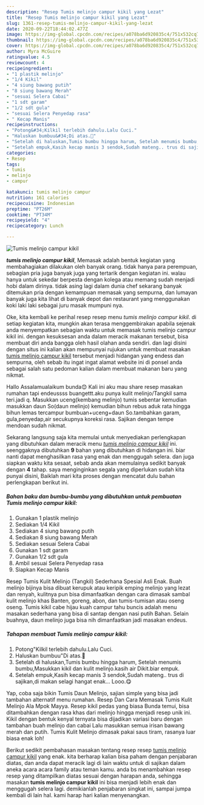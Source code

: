 ```yaml
---
description: "Resep Tumis melinjo campur kikil yang Lezat"
title: "Resep Tumis melinjo campur kikil yang Lezat"
slug: 1361-resep-tumis-melinjo-campur-kikil-yang-lezat
date: 2020-09-22T18:44:02.477Z
image: https://img-global.cpcdn.com/recipes/a078ba6d920835c4/751x532cq70/tumis-melinjo-campur-kikil-foto-resep-utama.jpg
thumbnail: https://img-global.cpcdn.com/recipes/a078ba6d920835c4/751x532cq70/tumis-melinjo-campur-kikil-foto-resep-utama.jpg
cover: https://img-global.cpcdn.com/recipes/a078ba6d920835c4/751x532cq70/tumis-melinjo-campur-kikil-foto-resep-utama.jpg
author: Myra McGuire
ratingvalue: 4.5
reviewcount: 4
recipeingredient:
- "1 plastik melinjo"
- "1/4 Kikil"
- "4 siung bawang putih"
- "8 siung bawang Merah"
- "sesuai Selera Cabai"
- "1 sdt garam"
- "1/2 sdt gula"
- "sesuai Selera Penyedap rasa"
- " Kecap Manis"
recipeinstructions:
- "Potong&#34;Kilkil terlebih dahulu.Lalu Cuci."
- "Haluskan bumbuu&#34;Di atas.🤭"
- "Setelah di haluskan,Tumis bumbu hingga harum, Setelah menumis bumbu,Masukkan kikil dan kulit melinjo.kasih air Dikit.biar empuk."
- "Setelah empuk,Kasih kecap manis 3 sendok,Sudah mateng.. trus di sajikan,di makan selagi hangat enak... Looo.😋"
categories:
- Resep
tags:
- tumis
- melinjo
- campur

katakunci: tumis melinjo campur 
nutrition: 161 calories
recipecuisine: Indonesian
preptime: "PT26M"
cooktime: "PT34M"
recipeyield: "4"
recipecategory: Lunch

---
```



![Tumis melinjo campur kikil](https://img-global.cpcdn.com/recipes/a078ba6d920835c4/751x532cq70/tumis-melinjo-campur-kikil-foto-resep-utama.jpg)

<b><i>tumis melinjo campur kikil</i></b>, Memasak adalah bentuk kegiatan yang membahagiakan dilakukan oleh banyak orang. tidak hanya para perempuan, sebagian pria juga banyak juga yang tertarik dengan kegiatan ini. walau hanya untuk sekedar berpesta dengan kolega atau memang sudah menjadi hobi dalam dirinya. tidak asing lagi dalam dunia chef sekarang banyak ditemukan pria dengan kemampuan memasak yang sempurna, dan lumayan banyak juga kita lihat di banyak depot dan restaurant yang menggunakan koki laki laki sebagai juru masak mumpuni nya.

Oke, kita kembali ke perihal resep resep menu <i>tumis melinjo campur kikil</i>. di setiap kegiatan kita, mungkin akan terasa menggembirakan apabila sejenak anda menyempatkan sebagian waktu untuk memasak tumis melinjo campur kikil ini. dengan kesuksesan anda dalam meracik makanan tersebut, bisa membuat diri anda bangga oleh hasil olahan anda sendiri. dan lagi disini dengan situs ini kalian akan mempunyai rujukan untuk membuat masakan <u>tumis melinjo campur kikil</u> tersebut menjadi hidangan yang endess dan sempurna, oleh sebab itu ingat ingat alamat website ini di ponsel anda sebagai salah satu pedoman kalian dalam membuat makanan baru yang nikmat.

Hallo Assalamualaikum bunda😊 Kali ini aku mau share resep masakan rumahan tapi endeussss buangettt.aku punya kulit melinjo/Tangkil sama teri.jadi q. Masukkan uceng(kembang melinjo) tumis sebentar kemudian masukkan daun So(daun melinjo) kemudian bihun rebus aduk rata hingga bihun lemas tercampur bumbuan+uceng+daun So.tambahkan garam, gula,penyedap,air secukupnya koreksi rasa. Sajikan dengan tempe mendoan sudah nikmat.


Sekarang langsung saja kita memulai untuk menyediakan perlengkapan yang dibutuhkan dalam meracik menu <u><i>tumis melinjo campur kikil</i></u> ini. seenggaknya dibutuhkan <b>9</b> bahan yang dibutuhkan di hidangan ini. biar nanti dapat menghasilkan rasa yang enak dan menggugah selera. dan juga siapkan waktu kita sesaat, sebab anda akan memulainya sedikit banyak dengan <b>4</b> tahap. saya menginginkan segala yang diperlukan sudah kita punyai disini, Baiklah mari kita proses dengan mencatat dulu bahan perlengkapan berikut ini.

<!--inarticleads1-->

##### Bahan baku dan bumbu-bumbu yang dibutuhkan untuk pembuatan Tumis melinjo campur kikil:

1. Gunakan 1 plastik melinjo
1. Sediakan 1/4 Kikil
1. Sediakan 4 siung bawang putih
1. Sediakan 8 siung bawang Merah
1. Sediakan sesuai Selera Cabai
1. Gunakan 1 sdt garam
1. Gunakan 1/2 sdt gula
1. Ambil sesuai Selera Penyedap rasa
1. Siapkan  Kecap Manis


Resep Tumis Kulit Melinjo (Tangkil) Sederhana Spesial Asli Enak. Buah melinjo bijinya bisa dibuat kerupuk atau keripik emping melinjo yang lezat dan renyah, kulitnya pun bisa dimanfaatkan dengan cara dimasak sambal kulit melinjo khas Banten, goreng, abon, dan tumis-tumisan atau oseng oseng. Tumis kikil cabe hijau kuah campur tahu buncis adalah menu masakan sederhana yang bisa di santap dengan nasi putih Bahan. Selain buahnya, daun melinjo juga bisa nih dimanfaatkan jadi masakan endeus. 

<!--inarticleads2-->

##### Tahapan membuat Tumis melinjo campur kikil:

1. Potong&#34;Kilkil terlebih dahulu.Lalu Cuci.
1. Haluskan bumbuu&#34;Di atas.🤭
1. Setelah di haluskan,Tumis bumbu hingga harum, Setelah menumis bumbu,Masukkan kikil dan kulit melinjo.kasih air Dikit.biar empuk.
1. Setelah empuk,Kasih kecap manis 3 sendok,Sudah mateng.. trus di sajikan,di makan selagi hangat enak... Looo.😋


Yap, coba saja bikin Tumis Daun Melinjo, sajian simple yang bisa jadi tambahan alternatif menu rumahan. Resep Dan Cara Memasak Tumis Kulit Melinjo Ala Mpok Mayya. Resep kikil pedas yang biasa Bunda temui, bisa ditambahkan dengan rasa khas dari melinjo hingga menjadi resep unik ini. Kikil dengan bentuk kenyal ternyata bisa dijadikan variasi baru dengan tambahan buah melinjo dan cabai Lalu masukkan semua irisan bawang merah dan putih. Tumis Kulit Melinjo dimasak pakai saus tiram, rasanya luar biasa enak loh! 

Berikut sedikit pembahasan masakan tentang resep resep <u>tumis melinjo campur kikil</u> yang enak. kita berharap kalian bisa paham dengan penjabaran diatas, dan anda dapat meracik lagi di lain waktu untuk di sajikan dalam aneka acara acara family atau teman kamu. anda bs menambahkan resep resep yang ditampilkan diatas sesuai dengan harapan anda, sehingga masakan <b>tumis melinjo campur kikil</b> ini bisa menjadi lebih enak dan menggugah selera lagi. demikianlah penjabaran singkat ini, sampai jumpa kembali di lain hal. kami harap hari kalian menyenangkan.
